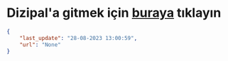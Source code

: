 # Dizipal'a gitmek için [buraya](None) tıklayın
    
```json
{
    "last_update": "28-08-2023 13:00:59",
    "url": "None"
}
```